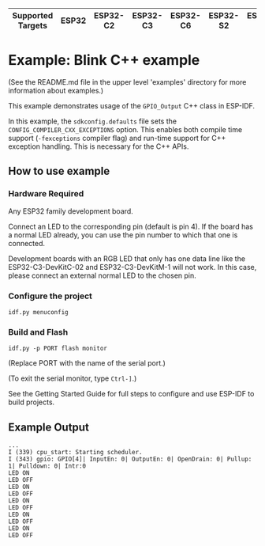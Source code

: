 | Supported Targets | ESP32 | ESP32-C2 | ESP32-C3 | ESP32-C6 | ESP32-S2 | ESP32-S3 |
| ----------------- | ----- | -------- | -------- | -------- | -------- | -------- |

# Example: Blink C++ example

(See the README.md file in the upper level 'examples' directory for more information about examples.)

This example demonstrates usage of the `GPIO_Output` C++ class in ESP-IDF.

In this example, the `sdkconfig.defaults` file sets the `CONFIG_COMPILER_CXX_EXCEPTIONS` option. 
This enables both compile time support (`-fexceptions` compiler flag) and run-time support for C++ exception handling.
This is necessary for the C++ APIs.

## How to use example

### Hardware Required

Any ESP32 family development board.

Connect an LED to the corresponding pin (default is pin 4). If the board has a normal LED already, you can use the pin number to which that one is connected.

Development boards with an RGB LED that only has one data line like the ESP32-C3-DevKitC-02 and ESP32-C3-DevKitM-1 will not work. In this case, please connect an external normal LED to the chosen pin.

### Configure the project

```
idf.py menuconfig
```

### Build and Flash

```
idf.py -p PORT flash monitor
```

(Replace PORT with the name of the serial port.)

(To exit the serial monitor, type ``Ctrl-]``.)

See the Getting Started Guide for full steps to configure and use ESP-IDF to build projects.

## Example Output

```
...
I (339) cpu_start: Starting scheduler.
I (343) gpio: GPIO[4]| InputEn: 0| OutputEn: 0| OpenDrain: 0| Pullup: 1| Pulldown: 0| Intr:0 
LED ON
LED OFF
LED ON
LED OFF
LED ON
LED OFF
LED ON
LED OFF
LED ON
LED OFF

```

